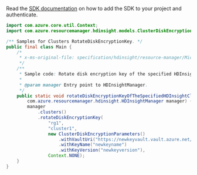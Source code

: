 Read the [SDK documentation](https://github.com/Azure/azure-sdk-for-java/blob/azure-resourcemanager-hdinsight_1.0.0-beta.5/sdk/hdinsight/azure-resourcemanager-hdinsight/README.md) on how to add the SDK to your project and authenticate.

```java
import com.azure.core.util.Context;
import com.azure.resourcemanager.hdinsight.models.ClusterDiskEncryptionParameters;

/** Samples for Clusters RotateDiskEncryptionKey. */
public final class Main {
    /*
     * x-ms-original-file: specification/hdinsight/resource-manager/Microsoft.HDInsight/stable/2021-06-01/examples/RotateLinuxHadoopClusterDiskEncryptionKey.json
     */
    /**
     * Sample code: Rotate disk encryption key of the specified HDInsight cluster.
     *
     * @param manager Entry point to HDInsightManager.
     */
    public static void rotateDiskEncryptionKeyOfTheSpecifiedHDInsightCluster(
        com.azure.resourcemanager.hdinsight.HDInsightManager manager) {
        manager
            .clusters()
            .rotateDiskEncryptionKey(
                "rg1",
                "cluster1",
                new ClusterDiskEncryptionParameters()
                    .withVaultUri("https://newkeyvault.vault.azure.net/")
                    .withKeyName("newkeyname")
                    .withKeyVersion("newkeyversion"),
                Context.NONE);
    }
}
```
